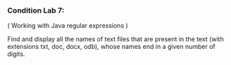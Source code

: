 ### Condition Lab 7: 

( Working with Java regular expressions )

Find and display all the names of text files that are present in the text (with extensions txt, doc, docx, odb), whose names end in a given number of digits.



